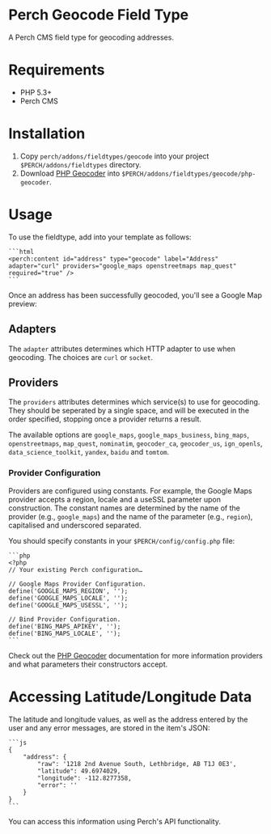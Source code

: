 Perch Geocode Field Type
========================

A Perch CMS field type for geocoding addresses.

# Requirements

* PHP 5.3+
* Perch CMS

# Installation

1) Copy `perch/addons/fieldtypes/geocode` into your project `$PERCH/addons/fieldtypes` directory.
2) Download [PHP Geocoder](https://github.com/geocoder-php) into `$PERCH/addons/fieldtypes/geocode/php-geocoder`.

# Usage

To use the fieldtype, add into your template as follows:

	```html
	<perch:content id="address" type="geocode" label="Address" adapter="curl" providers="google_maps openstreetmaps map_quest" required="true" />
	```

Once an address has been successfully geocoded, you'll see a Google Map preview:

[screenshot]: https://github.com/ziadoz/perch-fieldtype-geocode/raw/master/screenshot.png "Google Map Preview"

## Adapters

The `adapter` attributes determines which HTTP adapter to use when geocoding. The choices are `curl` or `socket`.

## Providers

The `providers` attributes determines which service(s) to use for geocoding. They should be seperated by a single space, and will be executed in the order specified, stopping once a provider returns a result.

The available options are `google_maps`, `google_maps_business`, `bing_maps`, `openstreetmaps`, `map_quest`, `nominatim`, `geocoder_ca`, `geocoder_us`, `ign_openls`, `data_science_toolkit`, `yandex`, `baidu` and `tomtom`.

### Provider Configuration

Providers are configured using constants. For example, the Google Maps provider accepts a region, locale and a useSSL parameter upon construction. The constant names are determined by the name of the provider (e.g., `google_maps`) and the name of the parameter (e.g., `region`), capitalised and underscored separated.

You should specify constants in your `$PERCH/config/config.php` file:

	```php
	<?php
	// Your existing Perch configuration…

	// Google Maps Provider Configuration.
	define('GOOGLE_MAPS_REGION', '');
	define('GOOGLE_MAPS_LOCALE', '');
	define('GOOGLE_MAPS_USESSL', '');

	// Bind Provider Configuration.
	define('BING_MAPS_APIKEY', '');
	define('BING_MAPS_LOCALE', '');
	```

Check out the [PHP Geocoder](https://github.com/geocoder-php) documentation for more information providers and what parameters their constructors accept.

# Accessing Latitude/Longitude Data

The latitude and longitude values, as well as the address entered by the user and any error messages, are stored in the item's JSON:

	```js
	{
		"address": {
			"raw": '1218 2nd Avenue South, Lethbridge, AB T1J 0E3',
			"latitude": 49.6974029,
			"longitude": -112.8277358,
			"error": ''
		}
	}
	```

You can access this information using Perch's API functionality.